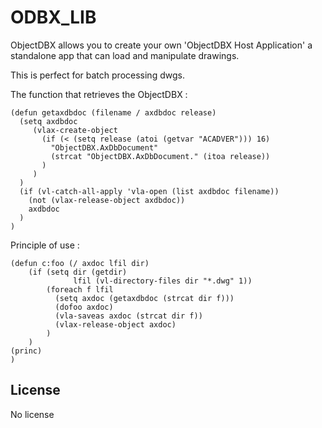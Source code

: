 # ODBX_LIB

ObjectDBX allows you to create your own 'ObjectDBX Host Application' 
a standalone app that can load and manipulate drawings.

This is perfect for batch processing dwgs.

The function that retrieves the ObjectDBX :

```
(defun getaxdbdoc (filename / axdbdoc release)
  (setq axdbdoc
     (vlax-create-object
       (if (< (setq release (atoi (getvar "ACADVER"))) 16)
         "ObjectDBX.AxDbDocument"
         (strcat "ObjectDBX.AxDbDocument." (itoa release))
       )
     )
  )
  (if (vl-catch-all-apply 'vla-open (list axdbdoc filename))
    (not (vlax-release-object axdbdoc))
    axdbdoc
  )
)

```
Principle of use :

```
(defun c:foo (/ axdoc lfil dir)
    (if (setq dir (getdir)
              lfil (vl-directory-files dir "*.dwg" 1)) 
        (foreach f lfil 
          (setq axdoc (getaxdbdoc (strcat dir f)))
          (dofoo axdoc)
          (vla-saveas axdoc (strcat dir f))
          (vlax-release-object axdoc)
        )
    )
(princ)
)
```



## License

  No license

